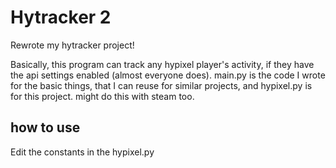 # Hytracker 2
Rewrote my hytracker project!  
  
  
Basically, this program can track any hypixel player's activity, if they have the api settings enabled (almost everyone does). main.py is the code I wrote for the basic things, that I can reuse for similar projects, and hypixel.py is for this project. might do this with steam too.


## how to use
Edit the constants in the hypixel.py
